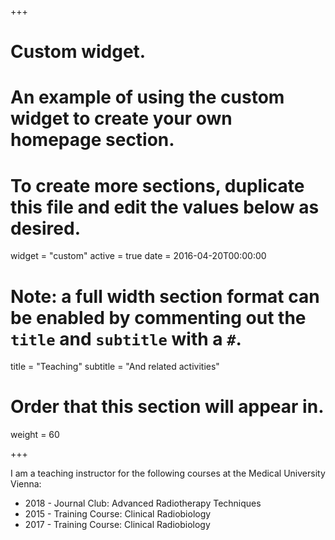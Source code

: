 +++
# Custom widget.
# An example of using the custom widget to create your own homepage section.
# To create more sections, duplicate this file and edit the values below as desired.
widget = "custom"
active = true
date = 2016-04-20T00:00:00

# Note: a full width section format can be enabled by commenting out the `title` and `subtitle` with a `#`.
title = "Teaching"
subtitle = "And related activities"

# Order that this section will appear in.
weight = 60

+++

I am a teaching instructor for the following courses at the Medical University Vienna:

- 2018 - Journal Club: Advanced Radiotherapy Techniques
- 2015 - Training Course: Clinical Radiobiology
- 2017 - Training Course: Clinical Radiobiology
